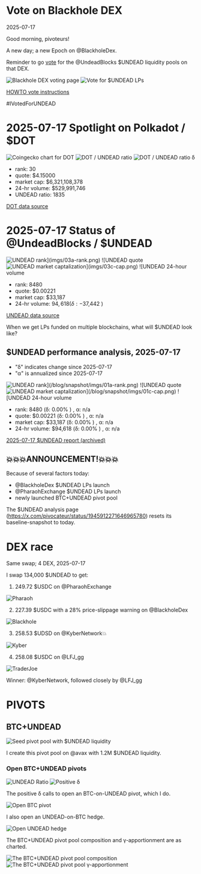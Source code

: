 # Vote on Blackhole DEX

2025-07-17

Good morning, pivoteurs!

A new day; a new Epoch on @BlackholeDex.

Reminder to go [vote](https://blackhole.xyz/vote) for the @UndeadBlocks $UNDEAD liquidity pools on that DEX.

![Blackhole DEX voting page](imgs/01a-vote.png)
![Vote for $UNDEAD LPs](imgs/01b-voted.png)

[HOWTO vote instructions](https://x.com/pivocateur/status/1945637734682341791)

#IVotedForUNDEAD 

# 2025-07-17 Spotlight on Polkadot / $DOT 

![Coingecko chart for DOT](imgs/02a-dot.png) 
![DOT / UNDEAD ratio](imgs/02b-ratio.png) 
![DOT / UNDEAD ratio δ](imgs/02c-delta.png) 


* rank: 30 
* quote: $4.15000 
* market cap: $6,321,108,378 
* 24-hr volume: $529,991,746 
* UNDEAD ratio: 1835 

[DOT data source](https://www.coingecko.com/en/coins/polkadot) 

# 2025-07-17 Status of @UndeadBlocks / $UNDEAD 

![$UNDEAD rank](imgs/03a-rank.png) 
![$UNDEAD quote](imgs/03b-quote.png) 
![$UNDEAD market captalization](imgs/03c-cap.png) 
![$UNDEAD 24-hour volume](imgs/03d-vol.png) 

* rank: 8480 
* quote: $0.00221 
* market cap: $33,187 
* 24-hr volume: $94,618 (δ: -$37,442 ) 


[UNDEAD data source](https://www.coingecko.com/en/coins/undead-blocks) 



When we get LPs funded on multiple blockchains, what will $UNDEAD look like? 

## $UNDEAD performance analysis, 2025-07-17 

* "δ" indicates change since 2025-07-17 
* "α" is annualized since 2025-07-17 

![$UNDEAD rank](/blog/snapshot/imgs/01a-rank.png) 
![$UNDEAD quote](/blog/snapshot/imgs/01b-quote.png) 
![$UNDEAD market captalization](/blog/snapshot/imgs/01c-cap.png) 
![$UNDEAD 24-hour volume](/blog/snapshot/imgs/01d-vol.png) 

* rank: 8480 (δ: 0.00% ) , α: n/a 
* quote: $0.00221 (δ: 0.00% ) , α: n/a 
* market cap: $33,187 (δ: 0.00% ) , α: n/a 
* 24-hr volume: $94,618 (δ: 0.00% ) , α: n/a 

[2025-07-17 $UNDEAD report (archived)](https://github.com/pivoteur/biz/tree/main/blog/snapshot) 

## 💥💥💥ANNOUNCEMENT!💥💥💥

Because of several factors today:

* @BlackholeDex $UNDEAD LPs launch
* @PharaohExchange $UNDEAD LPs launch
* newly launched BTC+UNDEAD pivot pool

The $UNDEAD analysis page (https://x.com/pivocateur/status/1945912271646965780) resets its baseline-snapshot to today.

# DEX race

Same swap; 4 DEX, 2025-07-17

I swap 134,000 $UNDEAD to get:

1. 249.72 $USDC on @PharaohExchange

![Pharaoh](imgs/05a-pharaoh-dex.png)

2. 227.39 $USDC with a 28% price-slippage warning on @BlackholeDex

![Blackhole](imgs/05b-blackhole-dex.png)

3. 258.53 $UDSD on @KyberNetwork💥

![Kyber](imgs/05c-kyber-dex.png)

4. 258.08 $USDC on @LFJ_gg

![TraderJoe](imgs/05d-lfj-dex.png)

Winner: @KyberNetwork, followed closely by @LFJ_gg 

# PIVOTS 

## BTC+UNDEAD 

![Seed pivot pool with $UNDEAD liquidity](imgs/04-seed-pool.png) 

I create this pivot pool on @avax with 1.2M $UNDEAD liquidity. 

### Open BTC+UNDEAD pivots 

![UNDEAD Ratio](imgs/06a-ratio.png) 
![Positive δ](imgs/06b-delta.png) 

The positive δ calls to open an BTC-on-UNDEAD pivot, which I do. 

![Open BTC pivot](imgs/06c-open-btc-pivot.png) 

I also open an UNDEAD-on-BTC hedge. 

![Open UNDEAD hedge](imgs/06d-open-undead-hedge.png) 

The BTC+UNDEAD pivot pool composition and γ-apportionment are as charted. 

![The BTC+UNDEAD pivot pool composition](imgs/07a-comp.png) 
![The BTC+UNDEAD pivot pool γ-apportionment](imgs/07b-apport.png) 
